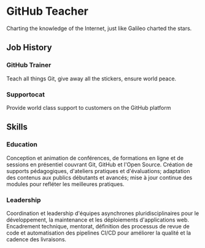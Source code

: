 # GitHub Teacher

Charting the knowledge of the Internet, just like Galileo charted the stars.


## Job History


### GitHub Trainer

Teach all things Git, give away all the stickers, ensure world peace.

### Supportocat

Provide world class support to customers on the GitHub platform

## Skills

### Education

Conception et animation de conférences, de formations en ligne et de sessions en présentiel couvrant Git, GitHub et l'Open Source. Création de supports pédagogiques, d'ateliers pratiques et d'évaluations; adaptation des contenus aux publics débutants et avancés; mise à jour continue des modules pour refléter les meilleures pratiques.

### Leadership

Coordination et leadership d'équipes asynchrones pluridisciplinaires pour le développement, la maintenance et les déploiements d'applications web. Encadrement technique, mentorat, définition des processus de revue de code et automatisation des pipelines CI/CD pour améliorer la qualité et la cadence des livraisons.
